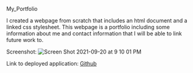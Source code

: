 My_Portfolio

I created a webpage from scratch that includes an html document and a linked css stylesheet. This webpage is a portfolio including some information about me and contact information that I will be able to link future work to. 

Screenshot: ![Screen Shot 2021-09-20 at 9 10 01 PM](https://user-images.githubusercontent.com/90110594/134101672-19560155-d493-416a-8e04-a31807c97034.png)

Link to deployed application: <a href="https://github.com/samibyers" target="_blank">Github</a>



